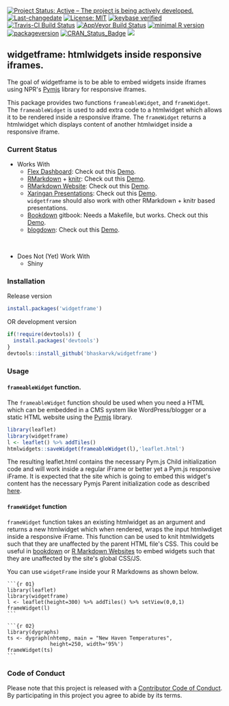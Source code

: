 
[![Project Status: Active – The project is being actively developed.](http://www.repostatus.org/badges/latest/active.svg)](http://www.repostatus.org/#active) [![Last-changedate](https://img.shields.io/badge/last%20change-2017--12--19-green.svg)](/commits/master) [![License: MIT](https://img.shields.io/badge/License-MIT-yellow.svg)](https://opensource.org/licenses/MIT) [![keybase verified](https://img.shields.io/badge/keybase-verified-brightgreen.svg)](https://gist.github.com/bhaskarvk/46fbf2ba7b5713151d7e) [![Travis-CI Build Status](https://travis-ci.org/bhaskarvk/widgetframe.svg?branch=master)](https://travis-ci.org/bhaskarvk/widgetframe) [![AppVeyor Build Status](https://ci.appveyor.com/api/projects/status/github/bhaskarvk/widgetframe?branch=master&svg=true)](https://ci.appveyor.com/project/bhaskarvk/widgetframe) [![minimal R version](https://img.shields.io/badge/R%3E%3D-3.1.0-6666ff.svg)](https://cran.r-project.org/) [![packageversion](https://img.shields.io/badge/Package%20version-0.3.1-orange.svg?style=flat-square)](commits/master) [![CRAN\_Status\_Badge](http://www.r-pkg.org/badges/version/widgetframe)](https://cran.r-project.org/package=widgetframe) [![](http://cranlogs.r-pkg.org/badges/grand-total/widgetframe)](http://cran.rstudio.com/web/packages/widgetframe/index.html)

widgetframe: htmlwidgets inside responsive iframes.
---------------------------------------------------

The goal of widgetframe is to be able to embed widgets inside iframes using NPR's [Pymjs](http://blog.apps.npr.org/pym.js/) library for responsive iframes.

This package provides two functions `frameableWidget`, and `frameWidget`. The `frameableWidget` is used to add extra code to a htmlwidget which allows it to be rendered inside a responsive iframe. The `frameWidget` returns a htmlwidget which displays content of another htmlwidget inside a responsive iframe.

### Current Status

-   Works With
    -   [Flex Dashboard](http://rmarkdown.rstudio.com/flexdashboard/): Check out this [Demo](https://rawgit.com/bhaskarvk/widgetframe/examples/flexdashboard/dashboard.html).
    -   [RMarkdown](rmarkdown.rstudio.com) + [knitr](yihui.name/knitr/): Check out this [Demo](https://rawgit.com/bhaskarvk/widgetframe/examples/rmarkdown/knitr_example.html).
    -   [RMarkdown Website](http://rmarkdown.rstudio.com/lesson-13.html): Check out this [Demo](https://rawgit.com/bhaskarvk/widgetframe/examples/rmarkdown-website/site/index.html).
    -   [Xaringan Presentations](https://slides.yihui.name/xaringan/): Check out this [Demo](https://rawgit.com/bhaskarvk/widgetframe/examples/xaringan/widgetframe.html#1).<br/>`widgetframe` should also work with other RMarkdown + knitr based presentations.
    -   [Bookdown](https://bookdown.org/) gitbook: Needs a Makefile, but works. Check out this [Demo](https://rawgit.com/bhaskarvk/widgetframe/examples/bookdown/book/index.html).
    -   [blogdown](https://github.com/rstudio/blogdown/): Check out this [Demo](https://rawgit.com/bhaskarvk/widgetframe/examples/blogdown/public/index.html).

<br/>

-   Does Not (Yet) Work With
    -   Shiny

### Installation

Release version

``` r
install.packages('widgetframe')
```

OR development version

``` r
if(!require(devtools)) {
  install.packages('devtools')
}
devtools::install_github('bhaskarvk/widgetframe')
```

### Usage

#### `frameableWidget` function.

The `frameableWidget` function should be used when you need a HTML which can be embedded in a CMS system like WordPress/blogger or a static HTML website using the [Pymjs](http://blog.apps.npr.org/pym.js/) library.

``` r
library(leaflet)
library(widgetframe)
l <- leaflet() %>% addTiles()
htmlwidgets::saveWidget(frameableWidget(l),'leaflet.html')
```

The resulting leaflet.html contains the necessary Pym.js Child initialization code and will work inside a regular iFrame or better yet a Pym.js responsive iFrame. It is expected that the site which is going to embed this widget's content has the necessary Pymjs Parent initialization code as described [here](http://blog.apps.npr.org/pym.js/).

#### `frameWidget` function

`frameWidget` function takes an existing htmlwidget as an argument and returns a new htmlwidget which when rendered, wraps the input htmlwdiget inside a responsive iFrame. This function can be used to knit htmlwidgets such that they are unaffected by the parent HTML file's CSS. This could be useful in [bookdown](https://bookdown.org/) or [R Markdown Websites](http://rmarkdown.rstudio.com/rmarkdown_websites.html) to embed widgets such that they are unaffected by the site's global CSS/JS.

You can use `widgetFrame` inside your R Markdowns as shown below.

<pre><code>```{r 01}
library(leaflet)
library(widgetframe)
l <- leaflet(height=300) %>% addTiles() %>% setView(0,0,1)
frameWidget(l)
```</code></pre>
<pre><code>```{r 02}
library(dygraphs)
ts <- dygraph(nhtemp, main = "New Haven Temperatures",
              height=250, width='95%')
frameWidget(ts)
```</code></pre>
### Code of Conduct

Please note that this project is released with a [Contributor Code of Conduct](CONDUCT.md). By participating in this project you agree to abide by its terms.
